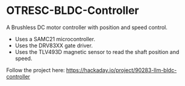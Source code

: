 # OTRESC-BLDC-Controller
A Brushless DC motor controller with position and speed control. 

- Uses a SAMC21 microcontroller.
- Uses the DRV83XX gate driver.
- Uses the TLV493D magnetic sensor to read the shaft position and speed.

Follow the project here:
https://hackaday.io/project/90283-llm-bldc-controller
